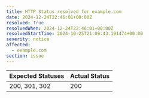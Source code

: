 ```yaml
---
title: HTTP Status resolved for example.com
date: 2024-12-24T22:46:01+00:00Z
resolved: True
resolvedWhen: 2024-12-24T22:46:01+00:00Z
resolvedStartTime: 2024-10-25T21:09:43.191474+00:00
severity: notice
affected:
  - example.com
section: issue
---
```


| Expected Statuses | Actual Status  |
|-------------------|----------------|
| 200, 301, 302 | 200 |
